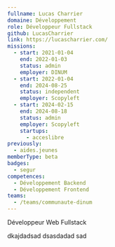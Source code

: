 ```yaml
---
fullname: Lucas Charrier
domaine: Développement
role: Développeur Fullstack
github: LucasCharrier
link: https://lucascharrier.com/
missions:
  - start: 2021-01-04
    end: 2022-01-03
    status: admin
    employer: DINUM
  - start: 2022-01-04
    end: 2024-08-25
    status: independent
    employer: Scopyleft
  - start: 2024-02-15
    end: 2024-08-18
    status: admin
    employer: Scopyleft
    startups:
      - acceslibre
previously:
  - aides.jeunes
memberType: beta
badges:
  - segur
competences:
  - Développement Backend
  - Développement Frontend
teams:
  - /teams/communaute-dinum
---
```

Développeur Web Fullstack

dkajdadsad
dsasdadad
sad
